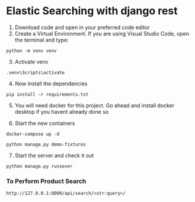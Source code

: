 # Elastic Searching with django rest

1. Download code and open in your preferred code editor
2. Create a Virtual Environment. If you are using Visual Studio Code, open the terminal and type:

```
python -m venv venv
```

3. Activate venv

```
.venv\Scripts\activate
```

4. Now install the dependencies

```
pip install -r requirements.txt
```

5. You will need docker for this project. Go ahead and install docker desktop if you havent already done so

6. Start the new containers

```
docker-compose up -d
```

```
python manage.py demo-fixtures
```

7. Start the server and check it out

```
python manage.py runsever
```


### To Perform Product Search 
    http://127.0.0.1:8000/api/search/<str:query>/

    
